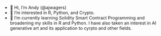- 👋 Hi, I’m Andy (@ajwagers)
- 👀 I’m interested in R, Python, and Crypto.
- 🌱 I’m currently learning Solidity Smart Contract Programming and broadening my skills in R and Python.  I have also taken an interest in AI generative art and its application to cyrpto and other fields.


<!---
ajwagers/ajwagers is a ✨ special ✨ repository because its `README.md` (this file) appears on your GitHub profile.
You can click the Preview link to take a look at your changes.
--->
